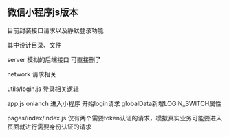 
 ## 微信小程序js版本

目前封装接口请求以及静默登录功能

其中设计目录、文件

server   模拟的后端接口  可直接删了

network  请求相关

utils/login.js  登录相关逻辑

app.js  onlanch 进入小程序 开始login请求  globalData新增LOGIN_SWITCH属性

pages/index/index.js  仅有两个需要token认证的请求，模拟真实业务可能要进入页面就进行需要身份认证的请求